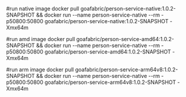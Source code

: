 #run native image
docker pull goafabric/person-service-native:1.0.2-SNAPSHOT && docker run --name person-service-native --rm -p50800:50800 goafabric/person-service-native:1.0.2-SNAPSHOT -Xmx64m

#run amd image
docker pull goafabric/person-service-amd64:1.0.2-SNAPSHOT && docker run --name person-service-native --rm -p50800:50800 goafabric/person-service-amd64:1.0.2-SNAPSHOT -Xmx64m

#run arm image
docker pull goafabric/person-service-arm64v8:1.0.2-SNAPSHOT && docker run --name person-service-native --rm -p50800:50800 goafabric/person-service-arm64v8:1.0.2-SNAPSHOT -Xmx64m